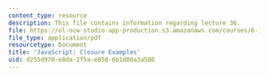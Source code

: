 ```yaml
---
content_type: resource
description: This file contains information regarding lecture 36.
file: https://ol-ocw-studio-app-production.s3.amazonaws.com/courses/6-170-software-studio-spring-2013/d255d970e8da2f5ae8586b1d00a3a580_MIT6_170S13_36-java-cls-ex.pdf
file_type: application/pdf
resourcetype: Document
title: 'JavaScript: Closure Examples'
uid: d255d970-e8da-2f5a-e858-6b1d00a3a580
---
```


